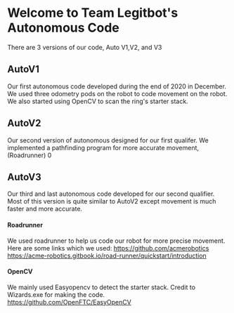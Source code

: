 # Welcome to Team Legitbot's Autonomous Code

There are 3 versions of our code, Auto V1,V2, and V3

## AutoV1
Our first autonomous code developed during the end of 2020 in December. We used three odometry pods on the robot to code movement on the robot. We also started using OpenCV to 
scan the ring's starter stack.

## AutoV2
Our second version of autonomous designed for our first qualifer. We implemented a pathfinding program for more accurate movement,(Roadrunner) 0

## AutoV3
Our third and last autonomous code developed for our second qualifier. Most of this version is quite similar to AutoV2 except movement is much faster and more accurate.









#### Roadrunner 
We used roadrunner to help us code our robot for more precise movement. Here are some links which we used:
https://github.com/acmerobotics
https://acme-robotics.gitbook.io/road-runner/quickstart/introduction

#### OpenCV
We mainly used Easyopencv to detect the starter stack. Credit to Wizards.exe for making the code.
https://github.com/OpenFTC/EasyOpenCV
